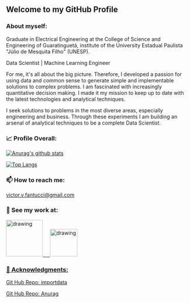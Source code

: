 ## Welcome to my GitHub Profile

### About myself:

Graduate in Electrical Engineering at the College of Science and Engineering of Guaratinguetá, institute of the University Estadual Paulista "Júlio de Mesquita Filho" (UNESP).

Data Scientist | Machine Learning Engineer

For me, it's all about the big picture. Therefore, I developed a passion for using data and common sense to generate simple and implementable solutions to complex problems. I am fascinated with increasingly quantitative decision making. I made it my mission to keep up to date with the latest technologies and analytical techniques.

I seek solutions to problems in the most diverse areas, especially engineering and business. Through these experiments I am building an arsenal of analytical techniques to be a complete Data Scientist.

### 📈 Profile Overall:

[![Anurag's github stats](https://github-readme-stats.vercel.app/api?username=VictorFantucci&count_private=true&show_icons=true&theme=dracula)](https://github.com/anuraghazra/github-readme-statsapi?username=VictorFantucci&show_icons=true&theme=algolia)

[![Top Langs](https://github-readme-stats.vercel.app/api/top-langs/?username=VictorFantucci&layout=compact&theme=dracula)](https://github.com/anuraghazra/github-readme-stats)

### 📫 How to reach me:

victor.v.fantucci@gmail.com

### 🔭 See my work at:

<a href="https://www.linkedin.com/in/victor-vinci-fantucci-485464187"><img src="https://res.cloudinary.com/importdata/image/upload/v1595012354/linkedin_t9qiwy.png" alt="drawing" width="100"/> &nbsp;&nbsp;&nbsp;&nbsp;<a href="https://www.kaggle.com/victorvincifantucci"><img src="https://res.cloudinary.com/importdata/image/upload/v1595012924/kaggle_ksaktb.png" alt="drawing" width="75"/>
  
### 💬 Acknowledgments:

[Git Hub Repo: importdata](https://github.com/importdata/importdata)

[Git Hub Repo: Anurag](https://github.com/anuraghazra/github-readme-stats)
